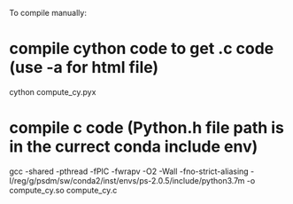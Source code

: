 To compile manually:

# compile cython code to get .c code (use -a for html file)
cython compute_cy.pyx

# compile c code (Python.h file path is in the currect conda include env)
gcc -shared -pthread -fPIC -fwrapv -O2 -Wall -fno-strict-aliasing -I/reg/g/psdm/sw/conda2/inst/envs/ps-2.0.5/include/python3.7m -o compute_cy.so compute_cy.c



